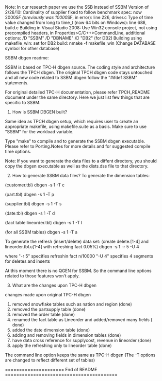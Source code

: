 Note: In our research paper we use the SSB instead of SSBM
Version of 2/28/10:
Cardinality of supplier fixed to follow benchmark spec: now 2000*SF
 (previously was 10000*SF, in error): line 226, driver.c
Type of time value changed from long to time_t (now 64 bits on Windows):
 line 688, build.c
Building in Visual Studio 2008:
  Use Win32 console project, not using precompiled headers,
  in Properties>C/C++>CommandLine, additional options:
   /D "SSBM" /D "DBNAME" /D "DB2"   (for DB2)
Building using makefile_win:  set for DB2 build:
  nmake -f makefile_win
  (Change DATABASE symbol for other database)

SSBM dbgen readme:

SSBM is based on TPC-H dbgen source. The coding style and architecture
follows the TPCH dbgen. The original TPCH dbgen code stays untouched and
all new code related to SSBM dbgen follow the "#ifdef SSBM" statements.

For original detailed TPC-H documentation, please refer TPCH_README
document under the same directory. Here we just list few things that
are specific to SSBM.


1. How is SSBM DBGEN built?

Same idea as TPCH dbgen setup, which requires user to create an
appropriate makefile, using makefile.suite as a basis. Make sure to
use "SSBM" for the workload variable.

Type "make" to compile and to generate the SSBM dbgen executable.
Please refer to Porting.Notes for more details and for
suggested compile time options.

Note: If you want to generate the data files to a diffent directory, you should
copy the dbgen executable as well as the dists.dss file to that directory.

2. How to generate SSBM data files?
To generate the dimension tables:

(customer.tbl)
dbgen -s 1 -T c

(part.tbl)
dbgen -s 1 -T p

(supplier.tbl)
dbgen -s 1 -T s

(date.tbl)
dbgen -s 1 -T d

(fact table lineorder.tbl)
dbgen -s 1 -T l

(for all SSBM tables)
dbgen -s 1 -T a

To generate the refresh (insert/delete) data set:
(create delete.[1-4] and lineorder.tbl.u[1-4] with refreshing fact 0.05%)
dbgen -s 1 -r 5 -U 4

   where "-r 5" specifies refreshin fact n/10000
         "-U 4" specifies 4 segments for deletes and inserts

At this moment there is no QGEN for SSBM. So
the command line options related to those features won't apply.

3. What are the changes upon TPC-H dbgen

changes made upon original TPC-H dbgen

1. removed snowflake tables such as nation and region (done)
2. removed the partsupply table (done)
3. removed the order table (done)
4. renamed the fact table as Lineorder and added/removed many fields
( done)
5. added the date dimension table (done)
6. adding and removing fields in dimension tables (done)
7. have data cross reference for supplycost, revenue in lineorder (done)
8. apply the refreshing only to lineorder table (done)

The command line option keeps the same as TPC-H dbgen (The -T options
are changed to reflect different set of tables)

===================== End of README ========================================


